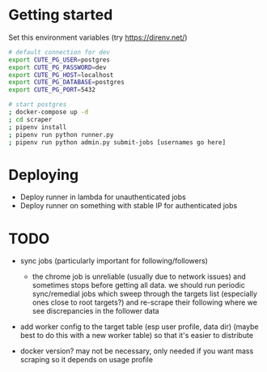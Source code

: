 # Getting started

Set this environment variables (try https://direnv.net/)

```bash
# default connection for dev
export CUTE_PG_USER=postgres
export CUTE_PG_PASSWORD=dev
export CUTE_PG_HOST=localhost
export CUTE_PG_DATABASE=postgres
export CUTE_PG_PORT=5432
```

```bash
# start postgres
; docker-compose up -d
; cd scraper
; pipenv install
; pipenv run python runner.py
; pipenv run python admin.py submit-jobs [usernames go here]
```

# Deploying

- Deploy runner in lambda for unauthenticated jobs
- Deploy runner on something with stable IP for authenticated jobs

# TODO

- sync jobs (particularly important for following/followers)

  - the chrome job is unreliable (usually due to network issues) and sometimes
    stops before getting all data. we should run periodic sync/remedial jobs
    which sweep through the targets list (especially ones close to root
    targets?) and re-scrape their following where we see discrepancies in the
    follower data

- add worker config to the target table (esp user profile, data dir) (maybe
  best to do this with a new worker table) so that it's easier to distribute

- docker version? may not be necessary, only needed if you want mass scraping
  so it depends on usage profile
